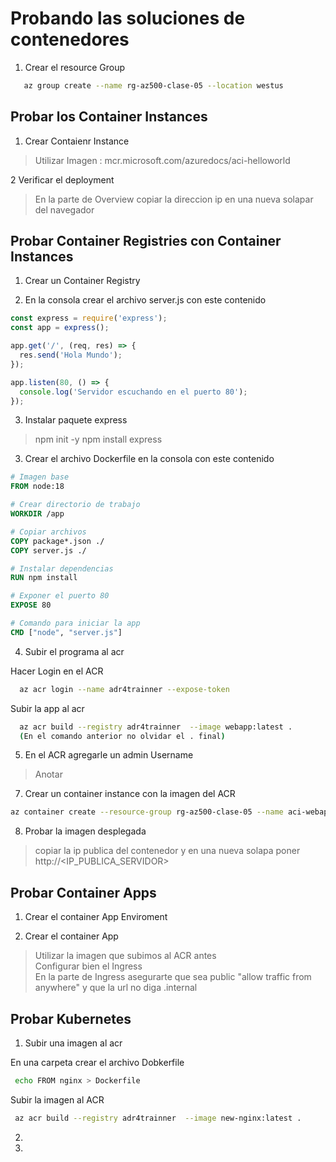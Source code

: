 # Probando las soluciones de contenedores

1. Crear el resource Group
```bash
   az group create --name rg-az500-clase-05 --location westus  
```

## Probar los Container Instances

1. Crear Contaienr Instance

> Utilizar Imagen : mcr.microsoft.com/azuredocs/aci-helloworld

2 Verificar el deployment

> En la parte de Overview copiar la direccion ip en una nueva solapar del navegador

## Probar Container Registries con Container Instances

1. Crear un Container Registry

2. En la consola crear el archivo server.js con este contenido

```javascript
const express = require('express');
const app = express();

app.get('/', (req, res) => {
  res.send('Hola Mundo');
});

app.listen(80, () => {
  console.log('Servidor escuchando en el puerto 80');
});
```

3. Instalar paquete express

> npm init -y
> npm install express

3. Crear el archivo Dockerfile en la consola con este contenido

```dockerfile
# Imagen base
FROM node:18

# Crear directorio de trabajo
WORKDIR /app

# Copiar archivos
COPY package*.json ./
COPY server.js ./

# Instalar dependencias
RUN npm install

# Exponer el puerto 80
EXPOSE 80

# Comando para iniciar la app
CMD ["node", "server.js"]

```

4. Subir el programa al acr

Hacer Login en el ACR
```bash
  az acr login --name adr4trainner --expose-token
```

Subir la app al acr
```bash
  az acr build --registry adr4trainner  --image webapp:latest .   
  (En el comando anterior no olvidar el . final)
```

5. En el ACR agregarle un admin Username

> Anotar <USERNAME> <PASSWORD>

7. Crear un container instance con la imagen del ACR

```bash
az container create --resource-group rg-az500-clase-05 --name aci-webapp --image adr4trainner.azurecr.io/webapp:latest  --ports 80 --ip-address Public --os-type Linux --cpu 1 --memory 2 --registry-username <USERNAME> --registry-password <PASSWORD>
```

8. Probar la imagen desplegada

> copiar la ip publica del contenedor y en una nueva solapa poner http://<IP_PUBLICA_SERVIDOR>

## Probar Container Apps

1. Crear el container App Enviroment

2. Crear el container App
> Utilizar la imagen que subimos al ACR antes  
> Configurar bien el Ingress  
> En la parte de Ingress asegurarte que sea public "allow traffic from anywhere" y que la url no diga .internal

## Probar Kubernetes

1. Subir una imagen al acr

En una carpeta crear el archivo Dobkerfile
```bash
 echo FROM nginx > Dockerfile
```
Subir la imagen al ACR
```bash
 az acr build --registry adr4trainner  --image new-nginx:latest .    
```
   
2. 
3. 
